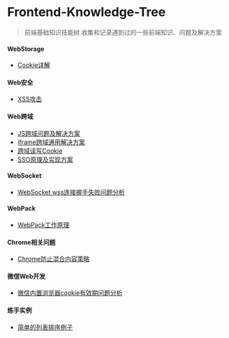 # Frontend-Knowledge-Tree
> 前端基础知识技能树
> 收集和记录遇到过的一些前端知识、问题及解决方案

#### WebStorage
*	[Cookie详解](https://zhuanlan.zhihu.com/p/25793137)

#### Web安全
* [XSS攻击]()

#### Web跨域
*	[JS跨域问题及解决方案]()
* [iframe跨域通用解决方案](http://www.alloyteam.com/2013/11/the-second-version-universal-solution-iframe-cross-domain-communication/)
* [跨域读写Cookie]()
* [SSO原理及实现方案]()

#### WebSocket
*	[WebSocket wss连接握手失败问题分析]()

#### WebPack
*	[WebPack工作原理]()

#### Chrome相关问题
*	[Chrome防止混合内容策略](https://developers.google.com/web/fundamentals/security/prevent-mixed-content/fixing-mixed-content?hl=zh-cn)

#### 微信Web开发
* [微信内置浏览器cookie有效期问题分析]()

#### 练手实例
* [简单的列表排序例子](./example/simple-sortlist.html)